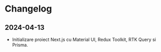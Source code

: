 # Changelog

## 2024-04-13
- Initializare proiect Next.js cu Material UI, Redux Toolkit, RTK Query si Prisma.
